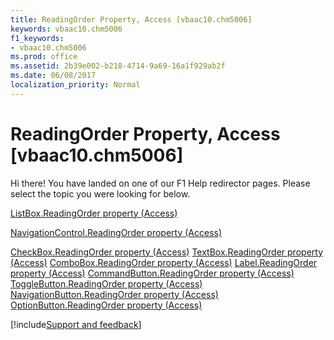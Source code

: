 ```yaml
---
title: ReadingOrder Property, Access [vbaac10.chm5006]
keywords: vbaac10.chm5006
f1_keywords:
- vbaac10.chm5006
ms.prod: office
ms.assetid: 2b39e002-b218-4714-9a69-16a1f929ab2f
ms.date: 06/08/2017
localization_priority: Normal
---
```



# ReadingOrder Property, Access [vbaac10.chm5006]

Hi there! You have landed on one of our F1 Help redirector pages. Please select the topic you were looking for below.

[ListBox.ReadingOrder property (Access)](https://msdn.microsoft.com/library/9af8afab-e253-01d4-f79c-01bfa9d8e60b%28Office.15%29.aspx)

[NavigationControl.ReadingOrder property (Access)](https://msdn.microsoft.com/library/ecd7522a-3a16-2a18-a3c1-0798dba1baec%28Office.15%29.aspx)

[CheckBox.ReadingOrder property (Access)](https://msdn.microsoft.com/library/b0c40eaf-447a-0051-6ffe-2c7895cdbb58%28Office.15%29.aspx)
[TextBox.ReadingOrder property (Access)](https://msdn.microsoft.com/library/1b53bb00-9252-ca99-c3b7-3a97d06552c4%28Office.15%29.aspx)
[ComboBox.ReadingOrder property (Access)](https://msdn.microsoft.com/library/83989cec-fcab-0b83-5b5a-5dedc1a77aea%28Office.15%29.aspx)
[Label.ReadingOrder property (Access)](https://msdn.microsoft.com/library/f6d9642b-b482-8300-e66a-5f320547fdfa%28Office.15%29.aspx)
[CommandButton.ReadingOrder property (Access)](https://msdn.microsoft.com/library/5a47e95d-7421-147f-084a-74130cf524c7%28Office.15%29.aspx)
[ToggleButton.ReadingOrder property (Access)](https://msdn.microsoft.com/library/172e40bd-bdd2-a4e8-3e96-d4bd8d3c40c8%28Office.15%29.aspx)
[NavigationButton.ReadingOrder property (Access)](https://msdn.microsoft.com/library/5d436f27-e896-15c0-3733-ec7629d58214%28Office.15%29.aspx)
[OptionButton.ReadingOrder property (Access)](https://msdn.microsoft.com/library/52dab78d-5c67-4031-06b4-f7fa43207f4c%28Office.15%29.aspx)

[!include[Support and feedback](~/includes/feedback-boilerplate.md)]